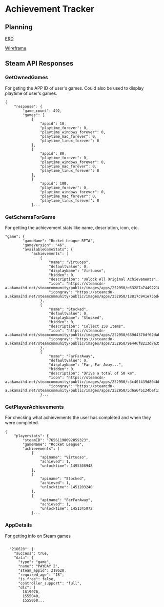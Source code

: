 # Achievement Tracker

## Planning

[ERD](https://dbdiagram.io/d/606d049decb54e10c33f0196)

[Wireframe](https://www.figma.com/file/zyEKuuJzwq1R8pZr4SvO1j/Achievement-Tracker?node-id=0%3A1)

## Steam API Responses

### GetOwnedGames

For geting the APP ID of user's games. Could also be used to display playtime of user's games.

```
{
    "response": {
        "game_count": 492,
        "games": [
            {
                "appid": 10,
                "playtime_forever": 0,
                "playtime_windows_forever": 0,
                "playtime_mac_forever": 0,
                "playtime_linux_forever": 0
            },
            {
                "appid": 80,
                "playtime_forever": 0,
                "playtime_windows_forever": 0,
                "playtime_mac_forever": 0,
                "playtime_linux_forever": 0
            },
            {
                "appid": 100,
                "playtime_forever": 0,
                "playtime_windows_forever": 0,
                "playtime_mac_forever": 0,
                "playtime_linux_forever": 0
            }...
```
### GetSchemaForGame

For getting the achievement stats like name, description, icon, etc.

```
"game": {
        "gameName": "Rocket League BETA",
        "gameVersion": "46",
        "availableGameStats": {
            "achievements": [
                {
                    "name": "Virtuoso",
                    "defaultvalue": 0,
                    "displayName": "Virtuoso",
                    "hidden": 0,
                    "description": "Unlock All Original Achievements",
                    "icon": "https://steamcdn-a.akamaihd.net/steamcommunity/public/images/apps/252950/d63287a74492218ac97000af0147f6e40bd51f1d.jpg",
                    "icongray": "https://steamcdn-a.akamaihd.net/steamcommunity/public/images/apps/252950/18817c941e75bdc1c4b1ef4cafb50e57741fa6ff.jpg"
                },
                {
                    "name": "Stocked",
                    "defaultvalue": 0,
                    "displayName": "Stocked",
                    "hidden": 0,
                    "description": "Collect 150 Items",
                    "icon": "https://steamcdn-a.akamaihd.net/steamcommunity/public/images/apps/252950/689d4370df62dab7b3f904d4f7b182310958efd2.jpg",
                    "icongray": "https://steamcdn-a.akamaihd.net/steamcommunity/public/images/apps/252950/9e446f8213d7a3518163532790e137b448bc0713.jpg"
                },
                {
                    "name": "FarFarAway",
                    "defaultvalue": 0,
                    "displayName": "Far, Far Away...",
                    "hidden": 0,
                    "description": "Drive a total of 50 km",
                    "icon": "https://steamcdn-a.akamaihd.net/steamcommunity/public/images/apps/252950/c3c40f439d804bbcf892229ed76b2bedb25058c7.jpg",
                    "icongray": "https://steamcdn-a.akamaihd.net/steamcommunity/public/images/apps/252950/5d6a645124bef11bc0adcf69172fd39c6628be5e.jpg"
                }...
```

### GetPlayerAchievements

For checking what achievements the user has completed and when they were completed.

```
{
    "playerstats": {
        "steamID": "76561198092859323",
        "gameName": "Rocket League",
        "achievements": [
            {
                "apiname": "Virtuoso",
                "achieved": 1,
                "unlocktime": 1495308948
            },
            {
                "apiname": "Stocked",
                "achieved": 1,
                "unlocktime": 1451203240
            },
            {
                "apiname": "FarFarAway",
                "achieved": 1,
                "unlocktime": 1451345072
            }...
```

### AppDetails

For getting info on Steam games

```

  "218620": {
    "success": true,
    "data": {
      "type": "game",
      "name": "PAYDAY 2",
      "steam_appid": 218620,
      "required_age": "18",
      "is_free": false,
      "controller_support": "full",
      "dlc": [
        1619070,
        1555040,
        1555050...
```

